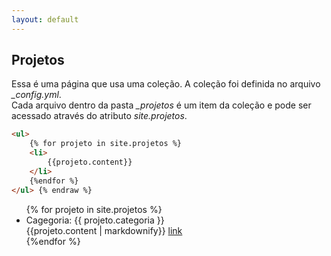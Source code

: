 ```yaml
---
layout: default
---
```


<h2>Projetos</h2>

<div>
  Essa é uma página que usa uma coleção. A coleção foi definida no arquivo <i>_config.yml</i>.<br/>
  Cada arquivo dentro da pasta <i>_projetos</i> é um item da coleção e pode ser acessado através do atributo <i>site.projetos</i>.
</div>

``` html {% raw %}
<ul>
    {% for projeto in site.projetos %}
    <li>
        {{projeto.content}}
    </li>
    {%endfor %}
</ul> {% endraw %} 
```

<ul>
    {% for projeto in site.projetos %}
    <li>
      Cagegoria: {{ projeto.categoria }}<br/>
        {{projeto.content | markdownify}}
        <a href="{{ projeto.url }}">link</a>
    </li>
    {%endfor %}
</ul>
